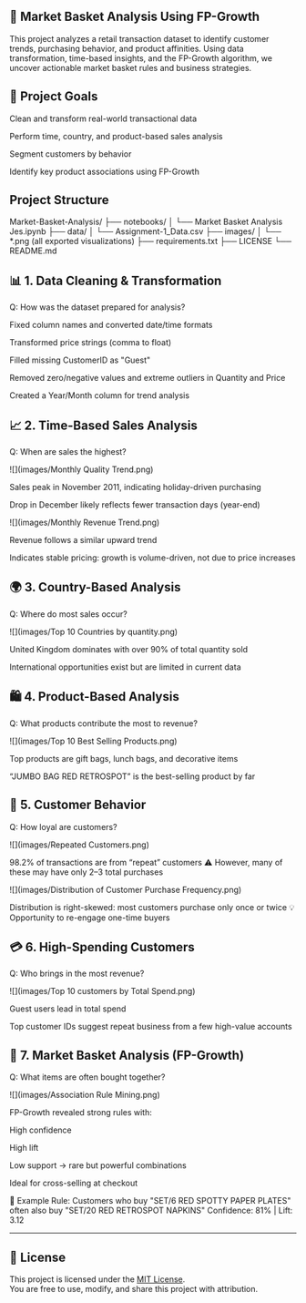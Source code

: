 ## 🛒 Market Basket Analysis Using FP-Growth
This project analyzes a retail transaction dataset to identify customer trends, purchasing behavior, and product affinities. Using data transformation, time-based insights, and the FP-Growth algorithm, we uncover actionable market basket rules and business strategies.

## 📌 Project Goals
Clean and transform real-world transactional data

Perform time, country, and product-based sales analysis

Segment customers by behavior

Identify key product associations using FP-Growth

## Project Structure
Market-Basket-Analysis/ 
├── notebooks/ │ 
               └── Market Basket Analysis Jes.ipynb 
├── data/ │ 
          └── Assignment-1_Data.csv 
├── images/ │ 
            └── *.png (all exported visualizations) 
├── requirements.txt 
├── LICENSE 
└── README.md


## 📊 1. Data Cleaning & Transformation
Q: How was the dataset prepared for analysis?


Fixed column names and converted date/time formats

Transformed price strings (comma to float)

Filled missing CustomerID as "Guest"

Removed zero/negative values and extreme outliers in Quantity and Price

Created a Year/Month column for trend analysis

## 📈 2. Time-Based Sales Analysis
Q: When are sales the highest?

![](images/Monthly Quality Trend.png)

Sales peak in November 2011, indicating holiday-driven purchasing

Drop in December likely reflects fewer transaction days (year-end)

![](images/Monthly Revenue Trend.png)

Revenue follows a similar upward trend

Indicates stable pricing: growth is volume-driven, not due to price increases

## 🌍 3. Country-Based Analysis
Q: Where do most sales occur?

![](images/Top 10 Countries by quantity.png)

United Kingdom dominates with over 90% of total quantity sold

International opportunities exist but are limited in current data

## 🛍️ 4. Product-Based Analysis
Q: What products contribute the most to revenue?

![](images/Top 10 Best Selling Products.png)

Top products are gift bags, lunch bags, and decorative items

“JUMBO BAG RED RETROSPOT” is the best-selling product by far

## 👥 5. Customer Behavior
Q: How loyal are customers?

![](images/Repeated Customers.png)

98.2% of transactions are from “repeat” customers
⚠️ However, many of these may have only 2–3 total purchases

![](images/Distribution of Customer Purchase Frequency.png)

Distribution is right-skewed: most customers purchase only once or twice
💡 Opportunity to re-engage one-time buyers

## 💳 6. High-Spending Customers
Q: Who brings in the most revenue?

![](images/Top 10 customers by Total Spend.png)

Guest users lead in total spend

Top customer IDs suggest repeat business from a few high-value accounts

## 🤝 7. Market Basket Analysis (FP-Growth)
Q: What items are often bought together?

![](images/Association Rule Mining.png)

FP-Growth revealed strong rules with:

High confidence

High lift

Low support → rare but powerful combinations

Ideal for cross-selling at checkout

🧠 Example Rule:
Customers who buy "SET/6 RED SPOTTY PAPER PLATES" often also buy "SET/20 RED RETROSPOT NAPKINS"
Confidence: 81% | Lift: 3.12

---

## 📄 License

This project is licensed under the [MIT License](LICENSE).  
You are free to use, modify, and share this project with attribution.


